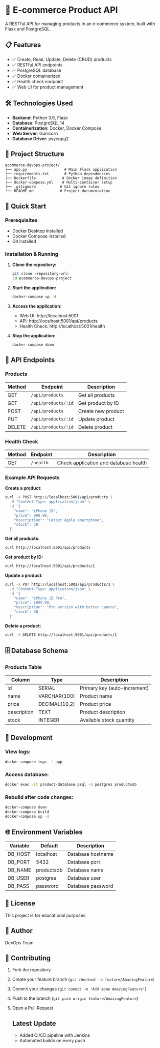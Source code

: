# 🛒 E-commerce Product API

A RESTful API for managing products in an e-commerce system, built with Flask and PostgreSQL.

## 📋 Features

- ✅ Create, Read, Update, Delete (CRUD) products
- ✅ RESTful API endpoints
- ✅ PostgreSQL database
- ✅ Docker containerized
- ✅ Health check endpoint
- ✅ Web UI for product management

## 🛠️ Technologies Used

- **Backend**: Python 3.9, Flask
- **Database**: PostgreSQL 14
- **Containerization**: Docker, Docker Compose
- **Web Server**: Gunicorn
- **Database Driver**: psycopg2

## 📁 Project Structure

```
ecommerce-devops-project/
├── app.py                 # Main Flask application
├── requirements.txt       # Python dependencies
├── Dockerfile            # Docker image definition
├── docker-compose.yml    # Multi-container setup
├── .gitignore           # Git ignore rules
└── README.md            # Project documentation
```

## 🚀 Quick Start

### Prerequisites

- Docker Desktop installed
- Docker Compose installed
- Git installed

### Installation & Running

1. **Clone the repository:**
   ```bash
   git clone <repository-url>
   cd ecommerce-devops-project
   ```

2. **Start the application:**
   ```bash
   docker-compose up -d
   ```

3. **Access the application:**
   - Web UI: http://localhost:5001
   - API: http://localhost:5001/api/products
   - Health Check: http://localhost:5001/health

4. **Stop the application:**
   ```bash
   docker-compose down
   ```

## 📡 API Endpoints

### Products

| Method | Endpoint | Description |
|--------|----------|-------------|
| GET | `/api/products` | Get all products |
| GET | `/api/products/:id` | Get product by ID |
| POST | `/api/products` | Create new product |
| PUT | `/api/products/:id` | Update product |
| DELETE | `/api/products/:id` | Delete product |

### Health Check

| Method | Endpoint | Description |
|--------|----------|-------------|
| GET | `/health` | Check application and database health |

### Example API Requests

**Create a product:**
```bash
curl -X POST http://localhost:5001/api/products \
  -H "Content-Type: application/json" \
  -d '{
    "name": "iPhone 15",
    "price": 999.99,
    "description": "Latest Apple smartphone",
    "stock": 50
  }'
```

**Get all products:**
```bash
curl http://localhost:5001/api/products
```

**Get product by ID:**
```bash
curl http://localhost:5001/api/products/1
```

**Update a product:**
```bash
curl -X PUT http://localhost:5001/api/products/1 \
  -H "Content-Type: application/json" \
  -d '{
    "name": "iPhone 15 Pro",
    "price": 1099.99,
    "description": "Pro version with better camera",
    "stock": 30
  }'
```

**Delete a product:**
```bash
curl -X DELETE http://localhost:5001/api/products/1
```

## 🗄️ Database Schema

### Products Table

| Column | Type | Description |
|--------|------|-------------|
| id | SERIAL | Primary key (auto-increment) |
| name | VARCHAR(100) | Product name |
| price | DECIMAL(10,2) | Product price |
| description | TEXT | Product description |
| stock | INTEGER | Available stock quantity |

## 🔧 Development

### View logs:
```bash
docker-compose logs -f app
```

### Access database:
```bash
docker exec -it product-database psql -U postgres productsdb
```

### Rebuild after code changes:
```bash
docker-compose down
docker-compose build
docker-compose up -d
```

## 🌐 Environment Variables

| Variable | Default | Description |
|----------|---------|-------------|
| DB_HOST | localhost | Database hostname |
| DB_PORT | 5432 | Database port |
| DB_NAME | productsdb | Database name |
| DB_USER | postgres | Database user |
| DB_PASS | password | Database password |

## 📝 License

This project is for educational purposes.

## 👥 Author

DevOps Team

## 🤝 Contributing

1. Fork the repository
2. Create your feature branch (`git checkout -b feature/AmazingFeature`)
3. Commit your changes (`git commit -m 'Add some AmazingFeature'`)
4. Push to the branch (`git push origin feature/AmazingFeature`)
5. Open a Pull Request


   ## Latest Update
   - Added CI/CD pipeline with Jenkins
   - Automated builds on every push